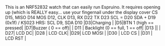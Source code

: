 This is an NRF52832 watch that can easily run Espruino. It requires opening up (which is REALLY easy... use your fingernail under the display cover
CS D15, MISO D14 MOS D12, CLK D13,  RX D22 TX D23
SCL = D20
SDA + D19 (0x1f) / KS023
HRS: SCL D9, SDA D10
|D3|Charging |
|D5|BTN 1 (high == pressed|
|D7|Buzzer ( 0 == off)|
| D11 | Backlight (0 == full, 1 == off|
|D13 ||
| D27| LCD DC|
|D28 | LCD CLK|
|D29| LCD MOSI |
|D30 | LCD CS |
|D31 | LCD RST |
